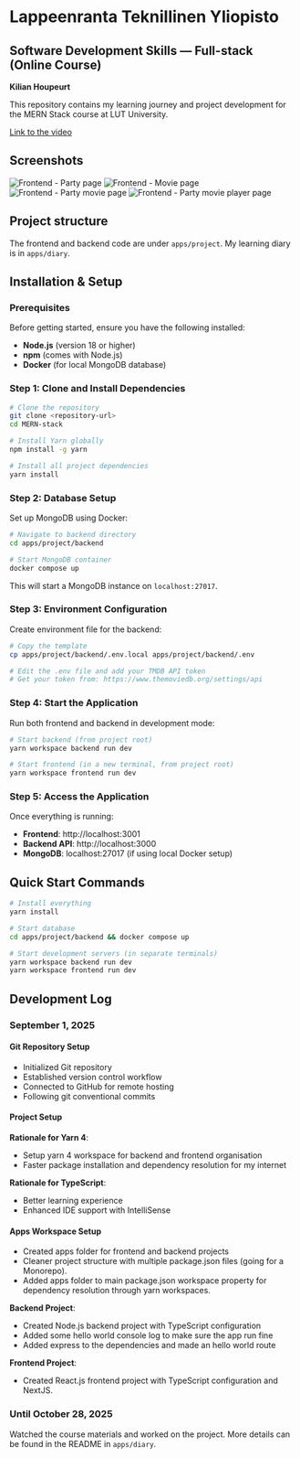# Lappeenranta Teknillinen Yliopisto

## Software Development Skills — Full-stack (Online Course)

**Kilian Houpeurt**

This repository contains my learning journey and project development for the MERN Stack course at LUT University.

[Link to the video](https://www.youtube.com/watch?v=XI-ajtwaDZU)

## Screenshots

![Frontend - Party page](images/party.png)
![Frontend - Movie page](images/movie.png)
![Frontend - Party movie page](images/party_movie.png)
![Frontend - Party movie player page](images/party_movie_player.png)

## Project structure

The frontend and backend code are under `apps/project`. My learning diary is in `apps/diary`.

## Installation & Setup

### Prerequisites

Before getting started, ensure you have the following installed:
- **Node.js** (version 18 or higher)
- **npm** (comes with Node.js)
- **Docker** (for local MongoDB database)

### Step 1: Clone and Install Dependencies

```bash
# Clone the repository
git clone <repository-url>
cd MERN-stack

# Install Yarn globally
npm install -g yarn

# Install all project dependencies
yarn install
```

### Step 2: Database Setup

Set up MongoDB using Docker:

```bash
# Navigate to backend directory
cd apps/project/backend

# Start MongoDB container
docker compose up
```

This will start a MongoDB instance on `localhost:27017`.

### Step 3: Environment Configuration

Create environment file for the backend:

```bash
# Copy the template
cp apps/project/backend/.env.local apps/project/backend/.env

# Edit the .env file and add your TMDB API token
# Get your token from: https://www.themoviedb.org/settings/api
```

### Step 4: Start the Application

Run both frontend and backend in development mode:

```bash
# Start backend (from project root)
yarn workspace backend run dev

# Start frontend (in a new terminal, from project root)
yarn workspace frontend run dev
```

### Step 5: Access the Application

Once everything is running:
- **Frontend**: http://localhost:3001
- **Backend API**: http://localhost:3000
- **MongoDB**: localhost:27017 (if using local Docker setup)

## Quick Start Commands

```bash
# Install everything
yarn install

# Start database
cd apps/project/backend && docker compose up

# Start development servers (in separate terminals)
yarn workspace backend run dev
yarn workspace frontend run dev
```

## Development Log

### September 1, 2025

#### Git Repository Setup

- Initialized Git repository
- Established version control workflow
- Connected to GitHub for remote hosting
- Following git conventional commits

#### Project Setup

**Rationale for Yarn 4**:

- Setup yarn 4 workspace for backend and frontend organisation
- Faster package installation and dependency resolution for my internet

**Rationale for TypeScript**:

- Better learning experience
- Enhanced IDE support with IntelliSense

#### Apps Workspace Setup

- Created apps folder for frontend and backend projects
- Cleaner project structure with multiple package.json files (going for a
  Monorepo).
- Added apps folder to main package.json workspace property for dependency
  resolution through yarn workspaces.

**Backend Project**:

- Created Node.js backend project with TypeScript configuration
- Added some hello world console log to make sure the app run fine
- Added express to the dependencies and made an hello world route

**Frontend Project**:

- Created React.js frontend project with TypeScript configuration and NextJS.

### Until October 28, 2025

Watched the course materials and worked on the project. More details can be found in the README in `apps/diary`.